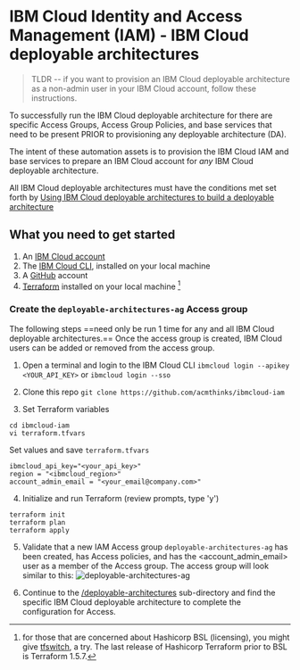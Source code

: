 
# IBM Cloud Identity and Access Management (IAM) - IBM Cloud deployable architectures
> TLDR -- if you want to provision an IBM Cloud deployable architecture as a non-admin user in your IBM Cloud account, follow these instructions.

To successfully run the IBM Cloud deployable architecture for there are specific Access Groups, Access Group Policies, and base services that need to be present PRIOR to provisioning any deployable architecture (DA).

The intent of these automation assets is to provision the IBM Cloud IAM and base services to prepare an IBM Cloud account for *any* IBM Cloud deployable architecture.

All IBM Cloud deployable architectures must have the conditions met set forth by [Using IBM Cloud deployable architectures to build a deployable architecture](https://cloud.ibm.com/docs/secure-enterprise?topic=secure-enterprise-basic-custom#basic-custom-prereqs)


## What you need to get started
1. An [IBM Cloud account](https://cloud.ibm.com/registration)
2. The [IBM Cloud CLI](https://cloud.ibm.com/docs/cli?topic=cli-getting-started), installed on your local machine
3. A [GitHub](https://github.com/signup) account
4. [Terraform](https://developer.hashicorp.com/terraform/install?product_intent=terraform) installed on your local machine [^1]

### Create the `deployable-architectures-ag` Access group
The following steps ==need only be run 1 time for any and all IBM Cloud deployable architectures.== Once the access group is created, IBM Cloud users can be added or removed from the access group.
1. Open a terminal and login to the IBM Cloud CLI
```ibmcloud login --apikey <YOUR_API_KEY>```
or
```ibmcloud login --sso```

2. Clone this repo
```git clone https://github.com/acmthinks/ibmcloud-iam```

3. Set Terraform variables
```
cd ibmcloud-iam
vi terraform.tfvars
```
Set values and save `terraform.tfvars`
```
ibmcloud_api_key="<your_api_key>"
region = "<ibmcloud_region>"
account_admin_email = "<your_email@company.com>"
```

4. Initialize and run Terraform (review prompts, type 'y')
```
terraform init
terraform plan
terraform apply
```

5. Validate that a new IAM Access group `deployable-architectures-ag` has been created, has Access policies, and has the <account_admin_email> user as a member of the Access group. The access group will look similar to this:
![deployable-architectures-ag](image.png)

6. Continue to the [/deployable-architectures](/terraform/deployable-architectures/) sub-directory and find the specific IBM Cloud deployable architecture to complete the configuration for Access.


[^1]: for those that are concerned about Hashicorp BSL (licensing), you might give [tfswitch](https://tfswitch.warrensbox.com/Installation/), a try. The last release of Hashicorp Terraform prior to BSL is Terraform 1.5.7.

